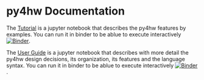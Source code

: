 # py4hw Documentation

The [Tutorial](Tutorial.ipynb)  is a jupyter notebook that
describes the py4hw features by examples. You can run it in binder to be ablue to execute interactively [![Binder](https://mybinder.org/badge_logo.svg)](https://mybinder.org/v2/gh/davidcastells/py4hw/HEAD?filepath=tutorial%2FTutorial.ipynb).


The [User Guide](UserGuide.ipynb)  is a jupyter notebook that
describes with more detail the py4hw design decisions, its organization, its features and the language syntax. You can run it in binder to be ablue to execute interactively [![Binder](https://mybinder.org/badge_logo.svg)](https://mybinder.org/v2/gh/davidcastells/py4hw/HEAD?filepath=tutorial%2FUserGuide.ipynb).



